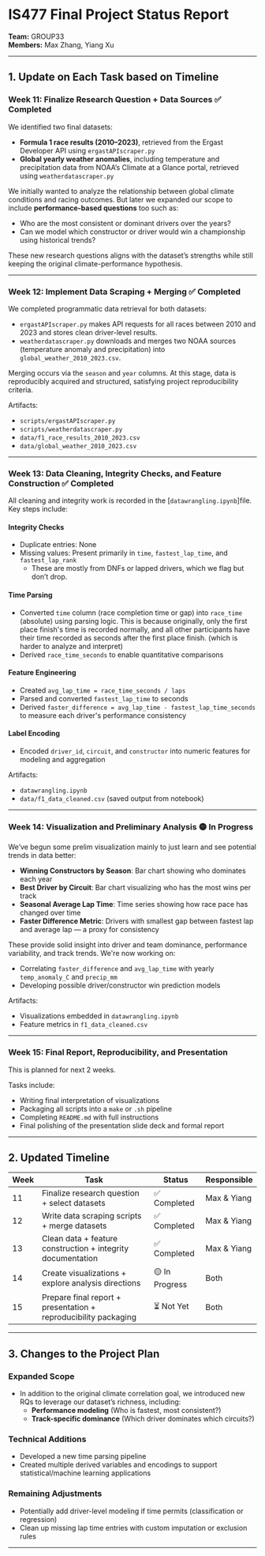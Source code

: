 # IS477 Final Project Status Report  
**Team:** GROUP33  
**Members:** Max Zhang, Yiang Xu  

---

## 1. Update on Each Task based on Timeline

### Week 11: Finalize Research Question + Data Sources ✅ Completed

We identified two final datasets:
- **Formula 1 race results (2010–2023)**, retrieved from the Ergast Developer API using `ergastAPIscraper.py`
- **Global yearly weather anomalies**, including temperature and precipitation data from NOAA’s Climate at a Glance portal, retrieved using `weatherdatascraper.py`

We initially wanted to analyze the relationship between global climate conditions and racing outcomes. But later we expanded our scope to include **performance-based questions** too such as:
- Who are the most consistent or dominant drivers over the years?
- Can we model which constructor or driver would win a championship using historical trends?

These new research questions aligns with the dataset’s strengths while still keeping the original climate-performance hypothesis.

---

### Week 12: Implement Data Scraping + Merging ✅ Completed

We completed programmatic data retrieval for both datasets:
- `ergastAPIscraper.py` makes API requests for all races between 2010 and 2023 and stores clean driver-level results.
- `weatherdatascraper.py` downloads and merges two NOAA sources (temperature anomaly and precipitation) into `global_weather_2010_2023.csv`.

Merging occurs via the `season` and `year` columns. At this stage, data is reproducibly acquired and structured, satisfying project reproducibility criteria.

Artifacts:
- `scripts/ergastAPIscraper.py`
- `scripts/weatherdatascraper.py`
- `data/f1_race_results_2010_2023.csv`
- `data/global_weather_2010_2023.csv`

---

### Week 13: Data Cleaning, Integrity Checks, and Feature Construction ✅ Completed

All cleaning and integrity work is recorded in the [`datawrangling.ipynb`]file. Key steps include:

#### Integrity Checks
- Duplicate entries: None
- Missing values: Present primarily in `time`, `fastest_lap_time`, and `fastest_lap_rank`
  - These are mostly from DNFs or lapped drivers, which we flag but don’t drop.

#### Time Parsing
- Converted `time` column (race completion time or gap) into `race_time` (absolute) using parsing logic. This is because originally, only the first place finish's time is recorded normally, and all other participants have their time recorded as seconds after the first place finish. (which is harder to analyze and interpret)
- Derived `race_time_seconds` to enable quantitative comparisons

#### Feature Engineering
- Created `avg_lap_time = race_time_seconds / laps`
- Parsed and converted `fastest_lap_time` to seconds
- Derived `faster_difference = avg_lap_time - fastest_lap_time_seconds` to measure each driver's performance consistency

#### Label Encoding
- Encoded `driver_id`, `circuit`, and `constructor` into numeric features for modeling and aggregation

Artifacts:
- `datawrangling.ipynb`
- `data/f1_data_cleaned.csv` (saved output from notebook)

---

### Week 14: Visualization and Preliminary Analysis 🟡 In Progress

We’ve begun some prelim visualization mainly to just learn and see potential trends in data better:

- **Winning Constructors by Season**: Bar chart showing who dominates each year
- **Best Driver by Circuit**: Bar chart visualizing who has the most wins per track
- **Seasonal Average Lap Time**: Time series showing how race pace has changed over time
- **Faster Difference Metric**: Drivers with smallest gap between fastest lap and average lap — a proxy for consistency

These provide solid insight into driver and team dominance, performance variability, and track trends. We're now working on:
- Correlating `faster_difference` and `avg_lap_time` with yearly `temp_anomaly_C` and `precip_mm`
- Developing possible driver/constructor win prediction models

Artifacts:
- Visualizations embedded in `datawrangling.ipynb`
- Feature metrics in `f1_data_cleaned.csv`

---

### Week 15: Final Report, Reproducibility, and Presentation  

This is planned for next 2 weeks.

Tasks include:
- Writing final interpretation of visualizations
- Packaging all scripts into a `make` or `.sh` pipeline
- Completing `README.md` with full instructions
- Final polishing of the presentation slide deck and formal report

---

## 2. Updated Timeline

| Week | Task                                                              | Status       | Responsible       |
|------|-------------------------------------------------------------------|--------------|-------------------|
| 11   | Finalize research question + select datasets                      | ✅ Completed | Max & Yiang       |
| 12   | Write data scraping scripts + merge datasets                      | ✅ Completed | Max & Yiang       |
| 13   | Clean data + feature construction + integrity documentation       | ✅ Completed | Max & Yiang       |
| 14   | Create visualizations + explore analysis directions               | 🟡 In Progress | Both              |
| 15   | Prepare final report + presentation + reproducibility packaging   | ⏳ Not Yet   | Both              |

---

## 3. Changes to the Project Plan

### Expanded Scope
- In addition to the original climate correlation goal, we introduced new RQs to leverage our dataset’s richness, including:
  - **Performance modeling** (Who is fastest, most consistent?)
  - **Track-specific dominance** (Which driver dominates which circuits?)

### Technical Additions
- Developed a new time parsing pipeline
- Created multiple derived variables and encodings to support statistical/machine learning applications

### Remaining Adjustments
- Potentially add driver-level modeling if time permits (classification or regression)
- Clean up missing lap time entries with custom imputation or exclusion rules

---
